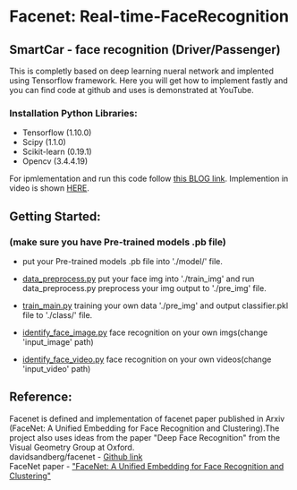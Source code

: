 # Facenet: Real-time-FaceRecognition
## SmartCar - face recognition (Driver/Passenger) 
This is completly based on deep learning nueral network and implented using Tensorflow framework. Here you will get how to implement fastly and you can find code at github and uses is demonstrated at YouTube.

### Installation Python Libraries:

- Tensorflow (1.10.0)
- Scipy (1.1.0)
- Scikit-learn (0.19.1)
- Opencv (3.4.4.19)

For ipmlementation and run this code follow [this BLOG link](http://www.aisangam.com/blog/real-time-face-recognition-using-facenet/). Implemention in video is shown [HERE](https://youtu.be/dLrWDUPkpIg?list=PLCK5Mm9zwPkEhwu2OOw2CgO5ikoLdR36l).

## Getting Started:
### (make sure you have Pre-trained models .pb file)
  * put your Pre-trained models .pb file into './model/' file.
  
  * [data_preprocess.py](https://github.com/chenyeheng/SmartCar/blob/master/data_preprocess.py) put your face img into './train_img' and run data_preprocess.py preprocess your img output to './pre_img' file.
  
  * [train_main.py](https://github.com/chenyeheng/SmartCar/blob/master/train_main.py) training your own data './pre_img' and output classifier.pkl file to './class/' file.
  
  * [identify_face_image.py](https://github.com/chenyeheng/SmartCar/blob/master/identify_face_image.py) face recognition on your own imgs(change 'input_image' path)
  
  * [identify_face_video.py](https://github.com/chenyeheng/SmartCar/blob/master/identify_face_video.py) face recognition on your own videos(change 'input_video' path)


## Reference:
Facenet is defined and implementation of facenet paper published in Arxiv (FaceNet: A Unified Embedding for Face Recognition and Clustering).The project also uses ideas from the paper "Deep Face Recognition" from the Visual Geometry Group at Oxford.<br>
davidsandberg/facenet - [Github link](https://github.com/davidsandberg/facenet) <br>
FaceNet paper - ["FaceNet: A Unified Embedding for Face Recognition and Clustering"](https://arxiv.org/abs/1503.03832)<br>



